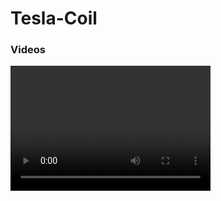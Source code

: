 # Tesla-Coil

### Videos
<video width="320" height="200" controls preload> 
    <source src="/Videos/Fourth Test 2-2-16.MOV"></source> 
</video>
